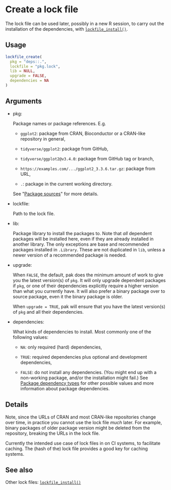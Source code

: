 # Create a lock file

The lock file can be used later, possibly in a new R session, to carry
out the installation of the dependencies, with
[`lockfile_install()`](https://pak.r-lib.org/dev/reference/lockfile_install.md).

## Usage

``` r
lockfile_create(
  pkg = "deps::.",
  lockfile = "pkg.lock",
  lib = NULL,
  upgrade = FALSE,
  dependencies = NA
)
```

## Arguments

- pkg:

  Package names or package references. E.g.

  - `ggplot2`: package from CRAN, Bioconductor or a CRAN-like repository
    in general,

  - `tidyverse/ggplot2`: package from GitHub,

  - `tidyverse/ggplot2@v3.4.0`: package from GitHub tag or branch,

  - `https://examples.com/.../ggplot2_3.3.6.tar.gz`: package from URL,

  - `.`: package in the current working directory.

  See "[Package
  sources](https://pak.r-lib.org/dev/reference/pak_package_sources.md)"
  for more details.

- lockfile:

  Path to the lock file.

- lib:

  Package library to install the packages to. Note that *all* dependent
  packages will be installed here, even if they are already installed in
  another library. The only exceptions are base and recommended packages
  installed in `.Library`. These are not duplicated in `lib`, unless a
  newer version of a recommended package is needed.

- upgrade:

  When `FALSE`, the default, pak does the minimum amount of work to give
  you the latest version(s) of `pkg`. It will only upgrade dependent
  packages if `pkg`, or one of their dependencies explicitly require a
  higher version than what you currently have. It will also prefer a
  binary package over to source package, even it the binary package is
  older.

  When `upgrade = TRUE`, pak will ensure that you have the latest
  version(s) of `pkg` and all their dependencies.

- dependencies:

  What kinds of dependencies to install. Most commonly one of the
  following values:

  - `NA`: only required (hard) dependencies,

  - `TRUE`: required dependencies plus optional and development
    dependencies,

  - `FALSE`: do not install any dependencies. (You might end up with a
    non-working package, and/or the installation might fail.) See
    [Package dependency
    types](https://pak.r-lib.org/dev/reference/package-dependency-types.md)
    for other possible values and more information about package
    dependencies.

## Details

Note, since the URLs of CRAN and most CRAN-like repositories change over
time, in practice you cannot use the lock file *much* later. For
example, binary packages of older package version might be deleted from
the repository, breaking the URLs in the lock file.

Currently the intended use case of lock files in on CI systems, to
facilitate caching. The (hash of the) lock file provides a good key for
caching systems.

## See also

Other lock files:
[`lockfile_install()`](https://pak.r-lib.org/dev/reference/lockfile_install.md)
